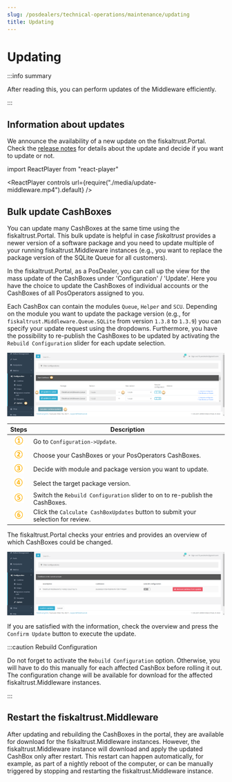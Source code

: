 ```yaml
---
slug: /posdealers/technical-operations/maintenance/updating
title: Updating
---
```

# Updating

:::info summary

After reading this, you can perform updates of the Middleware efficiently.

:::

## Information about updates

We announce the availability of a new update on the fiskaltrust.Portal. Check the [release notes](https://docs.fiskaltrust.cloud/docs/release-notes/) for details about the update and decide if you want to update or not.

import ReactPlayer from "react-player"

<ReactPlayer controls url={require("./media/update-middleware.mp4").default} /><br />

## Bulk update CashBoxes

You can update many CashBoxes at the same time using the fiskaltrust.Portal. This bulk update is helpful in case _fiskaltrust_ provides a newer version of a software package and you need to update multiple of your running fiskaltrust.Middleware instances (e.g., you want to replace the package version of the SQLite Queue for all customers). 

In the fiskaltrust.Portal, as a PosDealer, you can call up the view for the mass update of the CashBoxes under 'Configuration' / 'Update'. Here you have the choice to update the CashBoxes of individual accounts or the CashBoxes of all PosOperators assigned to you.

Each CashBox can contain the modules `Queue`, `Helper` and `SCU`. Depending on the module you want to update the package version (e.g., for `fiskaltrust.Middleware.Queue.SQLite` from version `1.3.8` to `1.3.9`) you can specify your update request using the dropdowns. Furthermore, you have the possibility to re-publish the CashBoxes to be updated by activating the `Rebuild Configuration` slider for each update selection. 

![Bulk Update](./images/update.png "https://portal-sandbox.fiskaltrust.TLD/UpdateConfiguration")

| Steps | Description                                                                                                                |
|:----------------------:|-------------------------------------------------------------------------------------------------------------------------------------|
|![Number 1](../../images/numbers/circle-1o.png) |Go to `Configuration->Update`.  |
|![Number 2](../../images/numbers/circle-2o.png) |Choose your CashBoxes or your PosOperators CashBoxes. |
|![Number 3](../../images/numbers/circle-3o.png) |Decide with module and package version you want to update.  |
|![Number 4](../../images/numbers/circle-4o.png) |Select the target package version. |
|![Number 5](../../images/numbers/circle-5o.png) |Switch the `Rebuild Configuration` slider to on to re-publish the CashBoxes. |
|![Number 6](../../images/numbers/circle-6o.png) |Click the `Calculate CashBoxUpdates` button to submit your selection for review. |

The fiskaltrust.Portal checks your entries and provides an overview of which CashBoxes could be changed. 

![Update Confirmation](./images/update-confirmation.png)

If you are satisfied with the information, check the overview and press the `Confirm Update` button to execute the update.

:::caution Rebuild Configuration

Do not forget to activate the `Rebuild Configuration` option. Otherwise, you will have to do this manually for each affected CashBox before rolling it out. The configuration change will be available for download for the affected fiskaltrust.Middleware instances.

:::

## Restart the fiskaltrust.Middleware

After updating and rebuilding the CashBoxes in the portal, they are available for download for the fiskaltrust.Middleware instances. However, the fiskaltrust.Middleware instance will download and apply the updated CashBox only after restart. This restart can happen automatically, for example, as part of a nightly reboot of the computer, or can be manually triggered by stopping and restarting the fiskaltrust.Middleware instance.